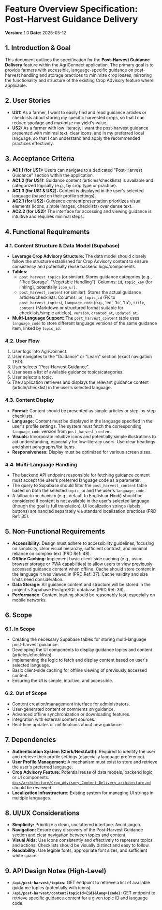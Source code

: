 # Feature Overview Specification: Post-Harvest Guidance Delivery

**Version:** 1.0
**Date:** 2025-05-12

## 1. Introduction & Goal

This document outlines the specification for the **Post-Harvest Guidance Delivery** feature within the AgriConnect application. The primary goal is to provide farmers with accessible, language-specific guidance on post-harvest handling and storage practices to minimize crop losses, mirroring the functionality and structure of the existing Crop Advisory feature where applicable.

## 2. User Stories

*   **US1:** As a farmer, I want to easily find and read guidance articles or checklists about storing my specific harvested crops, so that I can reduce spoilage and maximize my yield's value.
*   **US2:** As a farmer with low literacy, I want the post-harvest guidance presented with minimal text, clear icons, and in my preferred local language, so that I can understand and apply the recommended practices effectively.

## 3. Acceptance Criteria

*   **AC1.1 (for US1):** Users can navigate to a dedicated "Post-Harvest Guidance" section within the application.
*   **AC1.2 (for US1):** Guidance content (articles/checklists) is available and categorized logically (e.g., by crop type or practice).
*   **AC1.3 (for US1 & US2):** Content is displayed in the user's selected language (based on their profile settings).
*   **AC2.1 (for US2):** Guidance content presentation prioritizes visual elements (icons, simple images, checklists) over dense text.
*   **AC2.2 (for US2):** The interface for accessing and viewing guidance is intuitive and requires minimal steps.

## 4. Functional Requirements

### 4.1. Content Structure & Data Model (Supabase)

*   **Leverage Crop Advisory Structure:** The data model should closely follow the structure established for Crop Advisory content to ensure consistency and potentially reuse backend logic/components.
*   **Tables:**
    *   `post_harvest_topics` (or similar): Stores guidance categories (e.g., "Rice Storage", "Vegetable Handling"). Columns: `id`, `topic_key` (for linking), potentially `icon_url`.
    *   `post_harvest_content` (or similar): Stores the actual guidance articles/checklists. Columns: `id`, `topic_id` (FK to `post_harvest_topics`), `language_code` (e.g., 'en', 'hi', 'ta'), `title`, `content` (Markdown or structured format suitable for checklists/simple articles), `version`, `created_at`, `updated_at`.
*   **Multi-Language Support:** The `post_harvest_content` table uses `language_code` to store different language versions of the same guidance item, linked by `topic_id`.

### 4.2. User Flow

1.  User logs into AgriConnect.
2.  User navigates to the "Guidance" or "Learn" section (exact navigation TBD).
3.  User selects "Post-Harvest Guidance".
4.  User sees a list of available guidance topics/categories.
5.  User selects a topic.
6.  The application retrieves and displays the relevant guidance content (article/checklist) in the user's selected language.

### 4.3. Content Display

*   **Format:** Content should be presented as simple articles or step-by-step checklists.
*   **Language:** Content must be displayed in the language specified in the user's profile settings. The system must fetch the corresponding `language_code` version from `post_harvest_content`.
*   **Visuals:** Incorporate intuitive icons and potentially simple illustrations to aid understanding, especially for low-literacy users. Use clear headings and short paragraphs/list items.
*   **Responsiveness:** Display must be optimized for various screen sizes.

### 4.4. Multi-Language Handling

*   The backend API endpoint responsible for fetching guidance content must accept the user's preferred language code as a parameter.
*   The query to Supabase should filter the `post_harvest_content` table based on both the selected `topic_id` and the user's `language_code`.
*   A fallback mechanism (e.g., default to English or Hindi) should be considered if content is not available in the user's selected language (though the goal is full translation). UI localization strings (labels, buttons) are handled separately via standard localization practices (PRD Ref: 35).

## 5. Non-Functional Requirements

*   **Accessibility:** Design must adhere to accessibility guidelines, focusing on simplicity, clear visual hierarchy, sufficient contrast, and minimal reliance on complex text (PRD Ref: 48).
*   **Offline Caching:** Implement basic client-side caching (e.g., using browser storage or PWA capabilities) to allow users to view previously accessed guidance content when offline. Cache should store content in the language it was viewed in (PRD Ref: 37). Cache validity and size limits need consideration.
*   **Data Storage:** All guidance content and structure will be stored in the project's Supabase PostgreSQL database (PRD Ref: 36).
*   **Performance:** Content loading should be reasonably fast, especially on mobile networks.

## 6. Scope

### 6.1. In Scope

*   Creating the necessary Supabase tables for storing multi-language post-harvest guidance.
*   Developing the UI components to display guidance topics and content (articles/checklists).
*   Implementing the logic to fetch and display content based on user's selected language.
*   Basic client-side caching for offline viewing of previously accessed content.
*   Ensuring the UI is simple, intuitive, and accessible.

### 6.2. Out of Scope

*   Content creation/management interface for administrators.
*   User-generated content or comments on guidance.
*   Advanced offline synchronization or downloading features.
*   Integration with external content sources.
*   Real-time updates or notifications about new guidance.

## 7. Dependencies

*   **Authentication System (Clerk/NextAuth):** Required to identify the user and retrieve their profile settings (especially language preference).
*   **User Profile Management:** A mechanism must exist to store and retrieve the user's preferred language.
*   **Crop Advisory Feature:** Potential reuse of data models, backend logic, or UI components. [`docs/architecture/Crop_Advisory_Content_Delivery_architecture.md`](docs/architecture/Crop_Advisory_Content_Delivery_architecture.md) should be reviewed.
*   **Localization Infrastructure:** Existing system for managing UI strings in multiple languages.

## 8. UI/UX Considerations

*   **Simplicity:** Prioritize a clean, uncluttered interface. Avoid jargon.
*   **Navigation:** Ensure easy discovery of the Post-Harvest Guidance section and clear navigation between topics and content.
*   **Visual Aids:** Use icons consistently and effectively to represent topics and actions. Checklists should be visually distinct and easy to follow.
*   **Readability:** Use legible fonts, appropriate font sizes, and sufficient white space.

## 9. API Design Notes (High-Level)

*   **`/api/post-harvest/topics`:** GET endpoint to retrieve a list of available guidance topics (potentially with icons).
*   **`/api/post-harvest/content?topicId={id}&lang={code}`:** GET endpoint to retrieve specific guidance content for a given topic ID and language code.